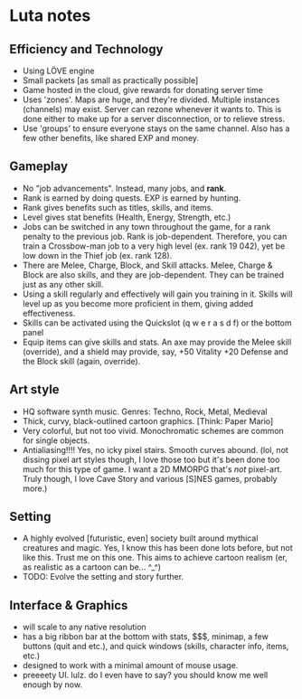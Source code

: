 # Luta notes

## Efficiency and Technology

- Using LÖVE engine
- Small packets [as small as practically possible]
- Game hosted in the cloud, give rewards for donating server time
- Uses 'zones'. Maps are huge, and they're divided. Multiple instances (channels) may exist. Server can rezone whenever it wants to. This is done either to make up for a server disconnection, or to relieve stress.
- Use 'groups' to ensure everyone stays on the same channel. Also has a few other benefits, like shared EXP and money.

## Gameplay

- No "job advancements". Instead, many jobs, and **rank**.
- Rank is earned by doing quests. EXP is earned by hunting.
- Rank gives benefits such as titles, skills, and items.
- Level gives stat benefits (Health, Energy, Strength, etc.)
- Jobs can be switched in any town throughout the game, for a rank penalty to the previous job. Rank is job-dependent. Therefore, you can train a Crossbow-man job to a very high level (ex. rank 19 042), yet be low down in the Thief job (ex. rank 128).
- There are Melee, Charge, Block, and Skill attacks. Melee, Charge & Block are also skills, and they are job-dependent. They can be trained just as any other skill.
- Using a skill regularly and effectively will gain you training in it. Skills will level up as you become more proficient in them, giving added effectiveness.
- Skills can be activated using the Quickslot (q w e r a s d f) or the bottom panel
- Equip items can give skills and stats. An axe may provide the Melee skill (override), and a shield may provide, say, +50 Vitality +20 Defense and the Block skill (again, override).

## Art style

- HQ software synth music. Genres: Techno, Rock, Metal, Medieval
- Thick, curvy, black-outlined cartoon graphics. [Think: Paper Mario]
- Very colorful, but not too vivid. Monochromatic schemes are common for single objects.
- Antialiasing!!!! Yes, no icky pixel stairs. Smooth curves abound. (lol, not dissing pixel art styles though, I love those too but it's been done too much for this type of game. I want a 2D MMORPG that's *not* pixel-art. Truly though, I love Cave Story and various [S]NES games, probably more.)

## Setting

- A highly evolved [futuristic, even] society built around mythical creatures and magic. Yes, I know this has been done lots before, but not like this. Trust me on this one. This aims to achieve cartoon realism (er, as realistic as a cartoon can be... ^_^)
- TODO: Evolve the setting and story further.

## Interface & Graphics

- will scale to any native resolution
- has a big ribbon bar at the bottom with stats, $$$, minimap, a few buttons (quit and etc.), and quick windows (skills, character info, items, etc.)
- designed to work with a minimal amount of mouse usage.
- preeeety UI. lulz. do I even have to say? you should know me well enough by now.
